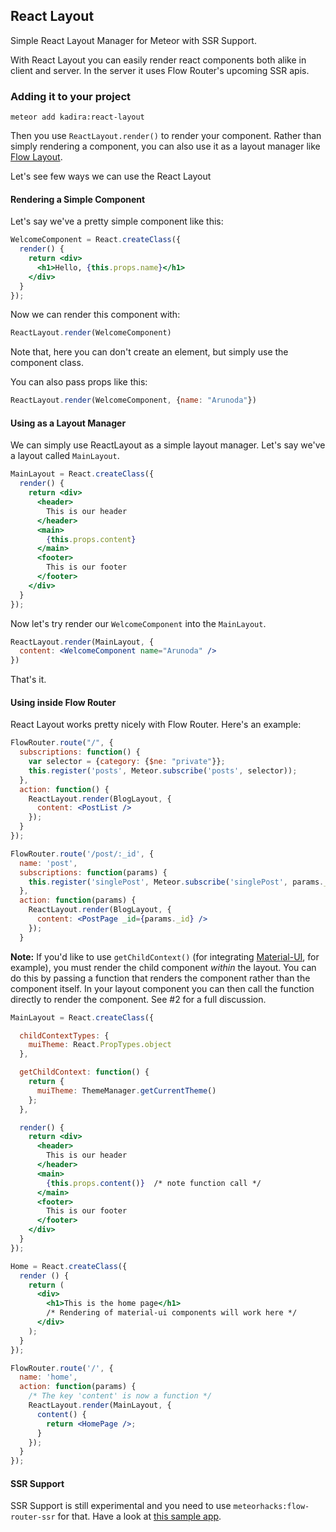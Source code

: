 ## React Layout

Simple React Layout Manager for Meteor with SSR Support.

With React Layout you can easily render react components both alike in client and server. In the server it uses Flow Router's upcoming SSR apis.

### Adding it to your project

~~~
meteor add kadira:react-layout
~~~

Then you use `ReactLayout.render()` to render your component. Rather than simply rendering a component, you can also use it as a layout manager like [Flow Layout](https://github.com/meteorhacks/flow-layout). 

Let's see few ways we can use the React Layout

#### Rendering a Simple Component

Let's say we've a pretty simple component like this:

```jsx
WelcomeComponent = React.createClass({
  render() {
    return <div>
      <h1>Hello, {this.props.name}</h1>
    </div>
  }
});
```

Now we can render this component with:

```js
ReactLayout.render(WelcomeComponent)
```

Note that, here you can don't create an element, but simply use the component class.

You can also pass props like this:

```js
ReactLayout.render(WelcomeComponent, {name: "Arunoda"})
```

#### Using as a Layout Manager

We can simply use ReactLayout as a simple layout manager. Let's say we've a layout called `MainLayout`.

```jsx
MainLayout = React.createClass({
  render() {
    return <div>
      <header>
        This is our header
      </header>
      <main>
        {this.props.content}
      </main>
      <footer>
        This is our footer
      </footer>
    </div>
  }
});
```

Now let's try render our `WelcomeComponent` into the `MainLayout`.

```jsx
ReactLayout.render(MainLayout, {
  content: <WelcomeComponent name="Arunoda" />
})
```

That's it.

#### Using inside Flow Router

React Layout works pretty nicely with Flow Router. Here's an example:

~~~jsx
FlowRouter.route("/", {
  subscriptions: function() {
    var selector = {category: {$ne: "private"}};
    this.register('posts', Meteor.subscribe('posts', selector));
  },
  action: function() {
    ReactLayout.render(BlogLayout, {
      content: <PostList />
    });
  }
});

FlowRouter.route('/post/:_id', {
  name: 'post',
  subscriptions: function(params) {
    this.register('singlePost', Meteor.subscribe('singlePost', params._id));
  },
  action: function(params) {
    ReactLayout.render(BlogLayout, {
      content: <PostPage _id={params._id} />
    });
  }

~~~

**Note:** If you'd like to use `getChildContext()` (for integrating [Material-UI](https://github.com/callemall/material-ui), for example), you must render the child component *within* the layout. You can do this by passing a function that renders the component rather than the component itself. In your layout component you can then call the function directly to render the component. See #2 for a full discussion.

~~~jsx
MainLayout = React.createClass({

  childContextTypes: {
    muiTheme: React.PropTypes.object
  },

  getChildContext: function() {
    return {
      muiTheme: ThemeManager.getCurrentTheme()
    };
  },

  render() {
    return <div>
      <header>
        This is our header
      </header>
      <main>
        {this.props.content()}  /* note function call */
      </main>
      <footer>
        This is our footer
      </footer>
    </div>
  }
});

Home = React.createClass({
  render () {
    return (
      <div>
        <h1>This is the home page</h1>
        /* Rendering of material-ui components will work here */
      </div>
    );
  }
});

FlowRouter.route('/', {
  name: 'home',
  action: function(params) {
    /* The key 'content' is now a function */
    ReactLayout.render(MainLayout, {
      content() {
        return <HomePage />;
      }
    });
  }
});
~~~

#### SSR Support

SSR Support is still experimental and you need to use `meteorhacks:flow-router-ssr` for that. Have a look at [this sample app](https://github.com/arunoda/hello-react-meteor).
